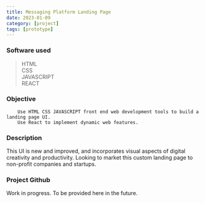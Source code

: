 ```yaml
---
title: Messaging Platform Landing Page
date: 2023-01-09
category: [project]
tags: [prototype]
---
```


### Software used
> HTML <br>
> CSS <br>
> JAVASCRIPT <br>
> REACT 

### Objective
        Use HTML CSS JAVASCRIPT front end web development tools to build a landing page UI.
        Use React to implement dynamic web features.
        

        
### Description
This UI is new and improved, and incorporates visual aspects of digital creativity and productivity. Looking to market this custom landing page to non-profit companies and startups.


### Project Github
Work in progress. To be provided here in the future.


